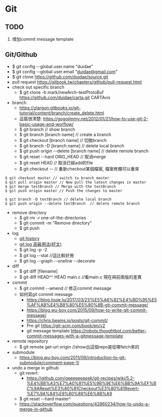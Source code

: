 # Git

## TODO
1. 增加commit message template

## Git/Github
* $ git config --global user.name "duidae"
* $ git config --global user.email "duidae@gmail.com"
* $ git clone https://github.com/duidae/source.git
* pull request https://gitbook.tw/chapters/github/pull-request.html
* check out specific branch
  * $ git clone -b mark/newArch-testProtoBuf https://github.com/duidae/carta.git CARTAvis
* branch
  * https://zlargon.gitbooks.io/git-tutorial/content/branch/create_delete.html
  * 這篇很清楚: https://gogojimmy.net/2012/01/21/how-to-use-git-2-basic-usage-and-worflow/
  * $ git branch // show branch
  * $ git branch [branch name]  // create a branch
  * $ git checkout [branch name] // 切換branch
  * $ git branch -D [branch name] // delete local branch
  * $ git push origin --delete [branch name]  // delete remote branch
  * $ git reset --hard ORIG_HEAD // 取消merge
  * $ git reset HEAD <file> // 取消已經add的file
  * $ git checkout -- <file> // 重新checkout某個檔案, 檔案修爛可以重來
 
```
$ git checkout master // switch to branch master
$ git pull origin master // Now pull the latest changes in master
$ git merge testBranch // Merge with the testBranch
$ git push origin master // Push the changes to master

$ git branch -D testBranch // delete local branch
$ git push origin --delete testBranch  // delete remote branch
```

* remove directory
  * $ git rm -r one-of-the-directories
  * $ git commit -m "Remove directory"
  * $ git push
* log
  * [git history](https://git-scm.com/book/zh-tw/v1/Git-%E5%9F%BA%E7%A4%8E-%E6%AA%A2%E8%A6%96%E6%8F%90%E4%BA%A4%E7%9A%84%E6%AD%B7%E5%8F%B2%E8%A8%98%E9%8C%84)
  * [git log 高級用法(好文)](https://github.com/geeeeeeeeek/git-recipes/wiki/5.3-Git-log-%E9%AB%98%E7%BA%A7%E7%94%A8%E6%B3%95)
  * $ git log -p -2
  * $ git log --stat  //這比較好用
  * $ git log --graph --oneline --decorate
* diff
  * $ git diff [filename]
  * $ git diff HEAD^^ HEAD main.c //看main.c 現在與前兩版的差異
* commit
  * $ git commit --amend // 修正commit message
  * 如何寫git commit message
    * https://blog.louie.lu/2017/03/21/%E5%A6%82%E4%BD%95%E5%AF%AB%E4%B8%80%E5%80%8B-git-commit-message/
    * https://blog.wu-boy.com/2015/09/how-to-write-git-commit-message/
    * https://chris.beams.io/posts/git-commit/
    * Pro git https://git-scm.com/book/en/v2
    * git message template https://robots.thoughtbot.com/better-commit-messages-with-a-gitmessage-template
* remote repository
  * $ git remote get-url origin //show出這個repo是從哪fetch來的
* submodule
  * https://blog.wu-boy.com/2011/09/introduction-to-git-submodule/comment-page-1/
* undo a merge in github
  * git revert:
    * https://github.com/geeeeeeeeek/git-recipes/wiki/5.2-%E4%BB%A3%E7%A0%81%E5%9B%9E%E6%BB%9A%EF%BC%9AReset%E3%80%81Checkout%E3%80%81Revert-%E7%9A%84%E9%80%89%E6%8B%A9
  * $ git reset --hard master^
  * https://stackoverflow.com/questions/42860234/how-to-undo-a-merge-in-github
